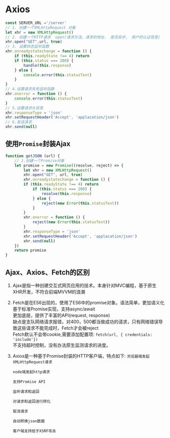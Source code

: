 # Axios

```js
const SERVER_URL ='/server'
// 1. 创建一个XMLHttpRequest 对象
let xhr = new XMLHttpRequest()
// 2. 创建一个HTTP请求  open(请求方法，请求的地址， 是否异步， 用户的认证信息)
xhr.open("GET",url, true)
// 3. 设置状态监听函数
xhr.onreadystatechange = function () {
    if (this.readyState !== 4) return
    if (this.status === 200) {
        handle(this.response)
    } else {
        console.error(this.statusText)
    }
}
// 4.设置请求失败监听函数
xhr.onerror = function () {
    console.error(this.statusText)
}
// 5.设置请求头信息
xhr.responseType = 'json'
xhr.setRequestHeader('Accept', 'applacation/json')
// 6.发送请求
xhr.send(null)
```

## 使用`Promise`封装Ajax
```js
function getJSON (url) {
    // 1.创建一个Promise对象
    let promise = new Promise((resolve, reject) => {
        let xhr = new XMLHttpRequest()
        xhr.open("GET", url, true)
        xhr.onreadystatechange = function () {
        if (this.readyState !== 4) return
            if (this.status === 200) {
                resolve(this.response)
            } else {
                reject(new Error(this.statusText))
            }
        }
        xhr.onerror = function () {
            reject(new Error(this.statusText))
        }
        xhr.responseType = 'json'
        xhr.setRequestHeader('Accept', 'applacation/json')
        xhr.send(null)
    })
    return promise
}
```

## Ajax、Axios、Fetch的区别

1. Ajax是指一种创建交互式网页应用的技术。本身针对MVC编程，基于原生XHR开发，不符合前端MVVM的浪潮

2. Fetch是在ES6出现的，使用了ES6中的promise对象。语法简单，更加语义化<br/>
   基于标准Promise实现，支持async/await<br/>
   更加底层，提供了丰富的API(request, response)<br/>
   缺点是支队网络请求报错，对400，500都当做成功的请求，只有网络错误导致这些请求不能完成时，Fetch才会被reject<br/>
   Fetch默认不会带cookie,需要添加配置项: `fetch(url, { credentials: 'include'})`<br/>
   不支持超时控制，没有办法原生监测请求的进度。


3. Axios是一种基于Promise封装的HTTP客户端，特点如下:
    `浏览器端发起XMLHttpRequest请求`

    `node端发起http请求`

    `支持Promise API`

    `监听请求和返回`

    `对请求和返回进行转化`
    
    `取消请求`

    `自动转换json数据`

    `客户端支持低于XSRF攻击`